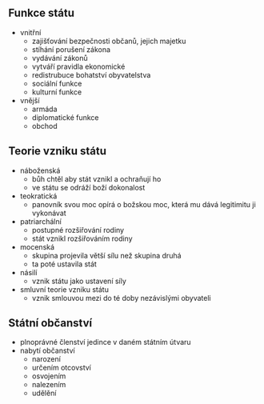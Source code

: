 ## Funkce státu
- vnitřní
  - zajišťování bezpečnosti občanů, jejich majetku
  - stíhání porušení zákona
  - vydávání zákonů
  - vytváří pravidla ekonomické
  - redistrubuce bohatství obyvatelstva
  - sociální funkce
  - kulturní funkce
- vnější
  - armáda
  - diplomatické funkce
  - obchod

## Teorie vzniku státu
- náboženská
  - bůh chtěl aby stát vznikl a ochraňují ho
  - ve státu se odráží boží dokonalost
- teokratická
  - panovník svou moc opírá o božskou moc, která mu dává legitimitu ji vykonávat
- patriarchální
  - postupné rozšiřování rodiny
  - stát vznikl rozšiřováním rodiny
- mocenská
  - skupina projevila větší sílu než skupina druhá
  - ta poté ustavila stát
- násilí
  - vznik státu jako ustavení síly
- smluvní teorie vzniku státu
  - vznik smlouvou mezi do té doby nezávislými obyvateli

## Státní občanství
- plnoprávné členství jedince v daném státním útvaru
- nabytí občanství
  - narození
  - určením otcovství
  - osvojením
  - nalezením
  - udělění
